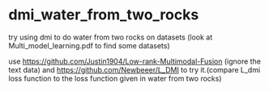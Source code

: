 # dmi_water_from_two_rocks

try using dmi to do water from two rocks on datasets (look at Multi_model_learning.pdf to find some datasets)

use https://github.com/Justin1904/Low-rank-Multimodal-Fusion (ignore the text data) and https://github.com/Newbeeer/L_DMI to try it.(compare L_dmi loss function to the loss function given in water from two rocks)
